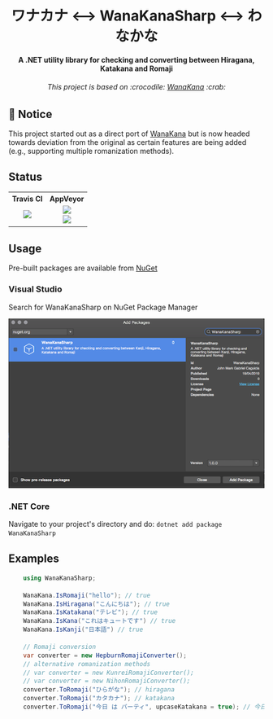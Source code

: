 <div align="center">
    <h1>ワナカナ &lt;--&gt; WanaKanaSharp &lt;--&gt; わなかな</h1>
    <h4>A .NET utility library for checking and converting between Hiragana, Katakana and Romaji</h4>
    <h6>This project is based on :crocodile: <a href="https://github.com/WaniKani/WanaKana">WanaKana</a> :crab:</h6>
</div>

## 🚧 Notice

This project started out as a direct port of [WanaKana](https://wanakana.com/) but is now headed towards deviation from the original as certain features are being added (e.g., supporting multiple romanization methods).

## Status

<div align="center">
    <table>
        <tbody align="center">
            <tr>
                <th>
                    <strong width="1000px">Travis CI</strong>
                </th>
                <th>
                    <strong width="1000px">AppVeyor</strong>
                </th>
            </tr>
            <tr>
                <td>
                    <a href="https://travis-ci.org/caguiclajmg/WanaKanaSharp" width="50%">
                        <img src="https://img.shields.io/travis/caguiclajmg/WanaKanaSharp.svg" />
                    </a>
                </td>
                <td>
                    <a href="https://ci.appveyor.com/project/caguiclajmg/wanakanasharp" width="50%">
                        <div>
                            <img src="https://img.shields.io/appveyor/ci/caguiclajmg/WanaKanaSharp.svg" />
                        </div>
                        <div>
                            <img src="https://img.shields.io/appveyor/tests/caguiclajmg/WanaKanaSharp.svg" />
                        </div>
                    </a>
                </td>
            </tr>
        </tbody>
    </table>
</div>

## Usage

Pre-built packages are available from [NuGet](https://www.nuget.org/packages/WanaKanaSharp/)

### Visual Studio

Search for WanaKanaSharp on NuGet Package Manager

![NuGet Package Manager](docs/visualstudio-package.png)

### .NET Core

Navigate to your project's directory and do: `dotnet add package WanaKanaSharp`

## Examples

```cs
    using WanaKanaSharp;

    WanaKana.IsRomaji("hello"); // true
    WanaKana.IsHiragana("こんにちは"); // true
    WanaKana.IsKatakana("テレビ"); // true
    WanaKana.IsKana("これはキュートです") // true
    WanaKana.IsKanji("日本語") // true

    // Romaji conversion
    var converter = new HepburnRomajiConverter();
    // alternative romanization methods
    // var converter = new KunreiRomajiConverter();
    // var converter = new NihonRomajiConverter();
    converter.ToRomaji("ひらがな"); // hiragana
    converter.ToRomaji("カタカナ"); // katakana
    converter.ToRomaji("今日 は パーティ", upcaseKatakana = true); // 今日 ha PAATEI
```
